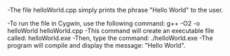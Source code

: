 -The file helloWorld.cpp simply prints the phrase "Hello World" to the user.

-To run the file in Cygwin, use the following command: g++ -O2 -o helloWorld helloWorld.cpp
-This command will create an executable file called: helloWorld.exe
-Then, type the command: ./helloWorld.exe
-The program will compile and display the message: "Hello World".
